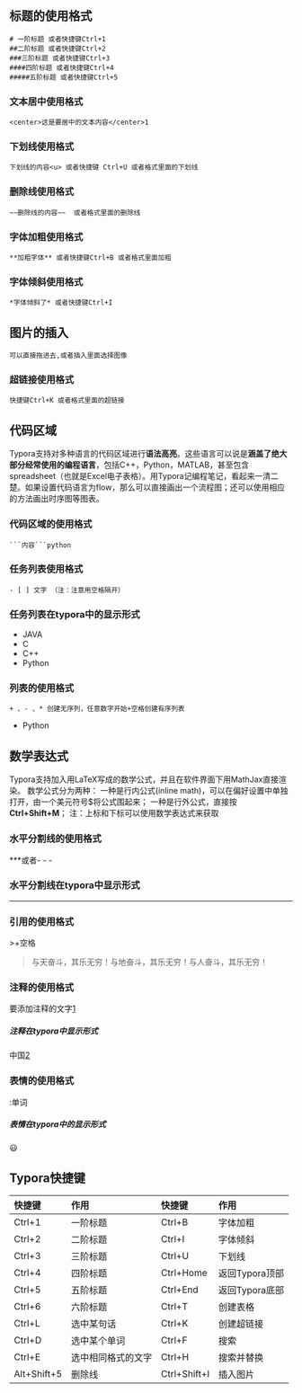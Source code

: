## 标题的使用格式

```
# 一阶标题 或者快捷键Ctrl+1
##二阶标题 或者快捷键Ctrl+2
###三阶标题 或者快捷键Ctrl+3
####四阶标题 或者快捷键Ctrl+4
#####五阶标题 或者快捷键Ctrl+5
```

### 文本居中使用格式

```
<center>这是要居中的文本内容</center>1
```

### 下划线使用格式

```
下划线的内容<u> 或者快捷键 Ctrl+U 或者格式里面的下划线
```

### 删除线使用格式

```
~~删除线的内容~~  或者格式里面的删除线
```

### 字体加粗使用格式

```
**加粗字体** 或者快捷键Ctrl+B 或者格式里面加粗
```

### 字体倾斜使用格式

```
*字体倾斜了* 或者快捷键Ctrl+I
```

## 图片的插入

```
可以直接拖进去,或者插入里面选择图像
```

### 超链接使用格式

```
快捷键Ctrl+K 或者格式里面的超链接
```

## 代码区域

Typora支持对多种语言的代码区域进行**语法高亮**。这些语言可以说是**涵盖了绝大部分经常使用的编程语言**，包括C++，Python，MATLAB，甚至包含spreadsheet（也就是Excel电子表格）。用Typora记编程笔记，看起来一清二楚。如果设置代码语言为flow，那么可以直接画出一个流程图；还可以使用相应的方法画出时序图等图表。

### 代码区域的使用格式

```
​```内容```python
```

### 任务列表使用格式

```
- [ ] 文字 （注：注意用空格隔开）
```

### 任务列表在typora中的显示形式

-  JAVA
-  C
-  C++
-  Python

### 列表的使用格式

```
+ 、- 、* 创建无序列，任意数字开始+空格创建有序列表
```

- Python

## 数学表达式

Typora支持加入用LaTeX写成的数学公式，并且在软件界面下用MathJax直接渲染。
数学公式分为两种：
一种是行内公式(inline math)，可以在偏好设置中单独打开，由一个美元符号$将公式围起来；
一种是行外公式，直接按**Ctrl+Shift+M**；
注：上标和下标可以使用数学表达式来获取

### 水平分割线的使用格式

***或者- - -

### 水平分割线在typora中显示形式

------

### 引用的使用格式

\>+空格

> 与天奋斗，其乐无穷！与地奋斗，其乐无穷！与人奋斗，其乐无穷！

### 注释的使用格式

要添加注释的文字[1](https://log.csdn.net/mollen/article/details/84110708#fn:)

##### 注释在typora中显示形式

中国[2](https://blog.csdn.net/mollen/article/details/84110708#fn:)

### 表情的使用格式

:单词

##### 表情在typora中的显示形式

:smiley:

## Typora快捷键

| 快捷键      | 作用               | 快捷键       | 作用           |
| :---------- | :----------------- | :----------- | :------------- |
| Ctrl+1      | 一阶标题           | Ctrl+B       | 字体加粗       |
| Ctrl+2      | 二阶标题           | Ctrl+I       | 字体倾斜       |
| Ctrl+3      | 三阶标题           | Ctrl+U       | 下划线         |
| Ctrl+4      | 四阶标题           | Ctrl+Home    | 返回Typora顶部 |
| Ctrl+5      | 五阶标题           | Ctrl+End     | 返回Typora底部 |
| Ctrl+6      | 六阶标题           | Ctrl+T       | 创建表格       |
| Ctrl+L      | 选中某句话         | Ctrl+K       | 创建超链接     |
| Ctrl+D      | 选中某个单词       | Ctrl+F       | 搜索           |
| Ctrl+E      | 选中相同格式的文字 | Ctrl+H       | 搜索并替换     |
| Alt+Shift+5 | 删除线             | Ctrl+Shift+I | 插入图片       |